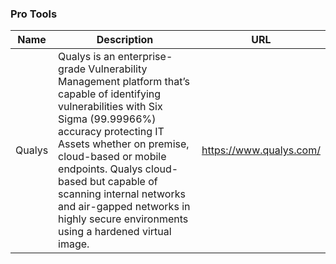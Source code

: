 ### Pro Tools 
|Name|Description|URL|
|-----|-----------|----|
|Qualys|Qualys is an enterprise-grade Vulnerability Management platform that’s capable of identifying vulnerabilities with Six Sigma (99.99966%) accuracy protecting IT Assets whether on premise, cloud-based or mobile endpoints. Qualys cloud-based but capable of scanning internal networks and air-gapped networks in highly secure environments using a hardened virtual image.|https://www.qualys.com/|
